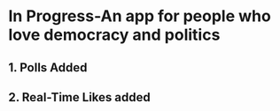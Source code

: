 # In Progress-An app for people who love democracy and politics
## 1. Polls Added
## 2. Real-Time Likes added
